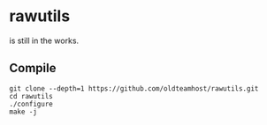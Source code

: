 # rawutils
is still in the works.

## Compile
```
git clone --depth=1 https://github.com/oldteamhost/rawutils.git
cd rawutils
./configure
make -j
```
